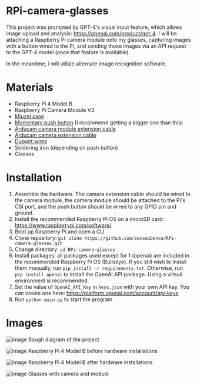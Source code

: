 # RPi-camera-glasses
This project was prompted by GPT-4's visual input feature, which allows image upload and analysis: https://openai.com/product/gpt-4. I will be attaching a Raspberry Pi camera module onto my glasses, capturing images with a button wired to the Pi, and sending those images via an API request to the GPT-4 model (once that feature is available).

In the meantime, I will utilize alternate image recognition software.

# Materials
* Raspberry Pi 4 Model B
* Raspberry Pi Camera Module V3
* [Miuzei case](https://www.amazon.com/gp/product/B07VX2WDHM/ref=ppx_yo_dt_b_search_asin_title?ie=UTF8&psc=1)
* [Momentary push button](https://www.amazon.com/gp/product/B07WF76VHT/ref=ppx_yo_dt_b_search_asin_title?ie=UTF8&th=1) (I recommend getting a bigger one than this)
* [Arducam camera module extension cable](https://www.amazon.com/gp/product/B07SM6JTTM/ref=ppx_yo_dt_b_search_asin_title?ie=UTF8&psc=1)
* [Arducam camera extension cable](https://www.arducam.com/product/200mm-sensor-extension-cable-for-raspberry-pi-v2-v3-support-working-on-raspberry-pi-and-jetson-nano/)
* [Dupont wires](https://www.amazon.com/gp/product/B01EV70C78/ref=ppx_yo_dt_b_search_asin_title?ie=UTF8&th=1)
* Soldering iron (depending on push button)
* Glasses 

# Installation
1. Assemble the hardware. The camera extension cable should be wired to the camera module, the camera module should be attached to the Pi's CSI port, and the push button should be wired to any GPIO pin and ground.
2. Install the recommended Raspberry Pi OS on a microSD card: https://www.raspberrypi.com/software/
3. Boot up Raspberry Pi and open a CLI
4. Clone repository: ```git clone https://github.com/senseibence/RPi-camera-glasses.git```
5. Change directory: ```cd RPi-camera-glasses```
6. Install packages: all packages used except for 1 (openai) are included in the recommended Raspberry Pi OS (Bullseye). If you still wish to install them manually, run ```pip install -r requirements.txt```. Otherwise, run ```pip install openai``` to install the OpenAI API package. Using a virtual environment is recommended.
7. Set the value of ```OpenAI_API_Key``` in ```keys.json``` with your own API key. You can create one here: https://platform.openai.com/account/api-keys
8. Run ```python main.py``` to start the program

# Images
![image](https://cdn.discordapp.com/attachments/953870034227302470/1110371329825321102/IMG_1627.jpg)
Rough diagram of the project

![image](https://cdn.discordapp.com/attachments/953870034227302470/1110371318123208866/IMG_1615.jpg)
Raspberry Pi 4 Model B before hardware installations

![image](https://cdn.discordapp.com/attachments/953870034227302470/1110371329187774556/IMG_1625.jpg)
Raspberry Pi 4 Model B after hardware installations

![image](https://cdn.discordapp.com/attachments/953870034227302470/1110371333746995292/IMG_1626.jpg)
Glasses with camera and module
